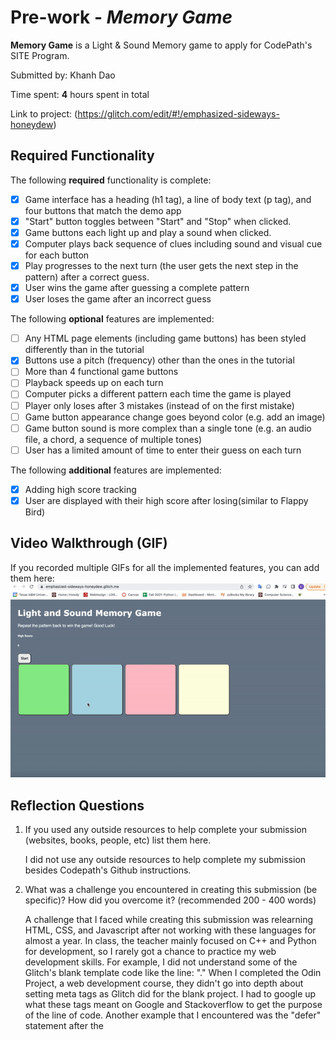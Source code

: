 # Pre-work - *Memory Game*

**Memory Game** is a Light & Sound Memory game to apply for CodePath's SITE Program. 

Submitted by: Khanh Dao

Time spent: **4** hours spent in total

Link to project: (https://glitch.com/edit/#!/emphasized-sideways-honeydew)

## Required Functionality

The following **required** functionality is complete:

* [x] Game interface has a heading (h1 tag), a line of body text (p tag), and four buttons that match the demo app
* [x] "Start" button toggles between "Start" and "Stop" when clicked. 
* [x] Game buttons each light up and play a sound when clicked. 
* [x] Computer plays back sequence of clues including sound and visual cue for each button
* [x] Play progresses to the next turn (the user gets the next step in the pattern) after a correct guess. 
* [x] User wins the game after guessing a complete pattern
* [x] User loses the game after an incorrect guess

The following **optional** features are implemented:

* [ ] Any HTML page elements (including game buttons) has been styled differently than in the tutorial
* [x] Buttons use a pitch (frequency) other than the ones in the tutorial
* [ ] More than 4 functional game buttons
* [ ] Playback speeds up on each turn
* [ ] Computer picks a different pattern each time the game is played
* [ ] Player only loses after 3 mistakes (instead of on the first mistake)
* [ ] Game button appearance change goes beyond color (e.g. add an image)
* [ ] Game button sound is more complex than a single tone (e.g. an audio file, a chord, a sequence of multiple tones)
* [ ] User has a limited amount of time to enter their guess on each turn

The following **additional** features are implemented:

- [x] Adding high score tracking
- [x] User are displayed with their high score after losing(similar to Flappy Bird)

## Video Walkthrough (GIF)

If you recorded multiple GIFs for all the implemented features, you can add them here:
![](prework.gif)

## Reflection Questions
1. If you used any outside resources to help complete your submission (websites, books, people, etc) list them here. 

    I did not use any outside resources to help complete my submission besides Codepath's Github instructions.

2. What was a challenge you encountered in creating this submission (be specific)? How did you overcome it? (recommended 200 - 400 words) 

    A challenge that I faced while creating this submission was relearning HTML, CSS, and Javascript after not working with these languages for almost a year. In class, the teacher mainly focused on C++ and Python for development, so I rarely got a chance to practice my web development skills. For example, I did not understand some of the Glitch's blank template code like the line: "<meta name="viewport" content="width=device-width, initial-scale=1" />." When I completed the Odin Project, a web development course, they didn't go into depth about setting meta tags as Glitch did for the blank project. I had to google up what these tags meant on Google and Stackoverflow to get the purpose of the line of code. Another example that I encountered was the "defer" statement after the <script> tag. I found out on google that "defer" basically means that it will execute the script once the document has been parsed.

3. What questions about web development do you have after completing your submission? (recommended 100 - 300 words) 

    Most of the questions that I had about web development were answered by either Google or StackOverflow. In question #2, I stated how I had to relearn some of the HTML and CSS concepts that I had forgotten after a year of not coding in either language. When it comes to web development, it seems like there are tons of resources that I can turn to if I ever need any help.

4. If you had a few more hours to work on this project, what would you spend them doing (for example: refactoring certain functions, adding additional features, etc). Be specific. (recommended 100 - 300 words) 

    If I had more time to work on this project, I would add more comments and functionality to the light and sound memory game. I wasn't able to implement some of the optional features like giving the player three lives on each turn or giving the player limited time on each turn. It would be interesting to make the game have a leaderboard where the player can enter a username so that they can be put onto a leaderboard. Instead of having a single-player game, many people can play the game under a different username, and whoever scores the highest would be on top of the leaderboard.

## Interview Recording URL Link

[My 5-minute Interview Recording](https://imgur.com/a/vtVAMgn)


## License

    Copyright [KHANH DAO]

    Licensed under the Apache License, Version 2.0 (the "License");
    you may not use this file except in compliance with the License.
    You may obtain a copy of the License at

        http://www.apache.org/licenses/LICENSE-2.0

    Unless required by applicable law or agreed to in writing, software
    distributed under the License is distributed on an "AS IS" BASIS,
    WITHOUT WARRANTIES OR CONDITIONS OF ANY KIND, either express or implied.
    See the License for the specific language governing permissions and
    limitations under the License.
